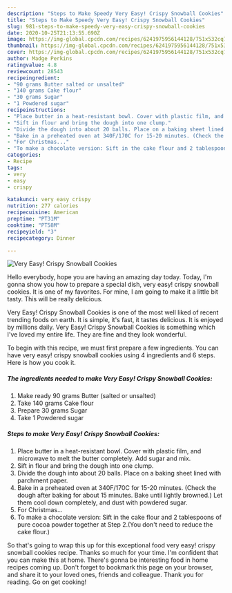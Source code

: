 ```yaml
---
description: "Steps to Make Speedy Very Easy! Crispy Snowball Cookies"
title: "Steps to Make Speedy Very Easy! Crispy Snowball Cookies"
slug: 981-steps-to-make-speedy-very-easy-crispy-snowball-cookies
date: 2020-10-25T21:13:55.690Z
image: https://img-global.cpcdn.com/recipes/6241975956144128/751x532cq70/very-easy-crispy-snowball-cookies-recipe-main-photo.jpg
thumbnail: https://img-global.cpcdn.com/recipes/6241975956144128/751x532cq70/very-easy-crispy-snowball-cookies-recipe-main-photo.jpg
cover: https://img-global.cpcdn.com/recipes/6241975956144128/751x532cq70/very-easy-crispy-snowball-cookies-recipe-main-photo.jpg
author: Madge Perkins
ratingvalue: 4.8
reviewcount: 28543
recipeingredient:
- "90 grams Butter salted or unsalted"
- "140 grams Cake flour"
- "30 grams Sugar"
- "1 Powdered sugar"
recipeinstructions:
- "Place butter in a heat-resistant bowl. Cover with plastic film, and microwave to melt the butter completely. Add sugar and mix."
- "Sift in flour and bring the dough into one clump."
- "Divide the dough into about 20 balls. Place on a baking sheet lined with parchment paper."
- "Bake in a preheated oven at 340F/170C for 15-20 minutes. (Check the dough after baking for about 15 minutes. Bake until lightly browned.) Let them cool down completely, and dust with powdered sugar."
- "For Christmas..."
- "To make a chocolate version: Sift in the cake flour and 2 tablespoons of pure cocoa powder together at Step 2.(You don&#39;t need to reduce the cake flour.)"
categories:
- Recipe
tags:
- very
- easy
- crispy

katakunci: very easy crispy 
nutrition: 277 calories
recipecuisine: American
preptime: "PT31M"
cooktime: "PT58M"
recipeyield: "3"
recipecategory: Dinner

---
```



![Very Easy! Crispy Snowball Cookies](https://img-global.cpcdn.com/recipes/6241975956144128/751x532cq70/very-easy-crispy-snowball-cookies-recipe-main-photo.jpg)

Hello everybody, hope you are having an amazing day today. Today, I'm gonna show you how to prepare a special dish, very easy! crispy snowball cookies. It is one of my favorites. For mine, I am going to make it a little bit tasty. This will be really delicious.

Very Easy! Crispy Snowball Cookies is one of the most well liked of recent trending foods on earth. It is simple, it's fast, it tastes delicious. It is enjoyed by millions daily. Very Easy! Crispy Snowball Cookies is something which I've loved my entire life. They are fine and they look wonderful.




To begin with this recipe, we must first prepare a few ingredients. You can have very easy! crispy snowball cookies using 4 ingredients and 6 steps. Here is how you cook it.

<!--inarticleads1-->

##### The ingredients needed to make Very Easy! Crispy Snowball Cookies:

1. Make ready 90 grams Butter (salted or unsalted)
1. Take 140 grams Cake flour
1. Prepare 30 grams Sugar
1. Take 1 Powdered sugar




<!--inarticleads2-->

##### Steps to make Very Easy! Crispy Snowball Cookies:

1. Place butter in a heat-resistant bowl. Cover with plastic film, and microwave to melt the butter completely. Add sugar and mix.
1. Sift in flour and bring the dough into one clump.
1. Divide the dough into about 20 balls. Place on a baking sheet lined with parchment paper.
1. Bake in a preheated oven at 340F/170C for 15-20 minutes. (Check the dough after baking for about 15 minutes. Bake until lightly browned.) Let them cool down completely, and dust with powdered sugar.
1. For Christmas...
1. To make a chocolate version: Sift in the cake flour and 2 tablespoons of pure cocoa powder together at Step 2.(You don&#39;t need to reduce the cake flour.)




So that's going to wrap this up for this exceptional food very easy! crispy snowball cookies recipe. Thanks so much for your time. I'm confident that you can make this at home. There's gonna be interesting food in home recipes coming up. Don't forget to bookmark this page on your browser, and share it to your loved ones, friends and colleague. Thank you for reading. Go on get cooking!
